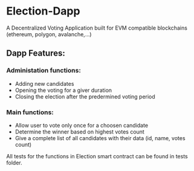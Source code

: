 # Election-Dapp
A Decentralized Voting Application built for EVM compatible blockchains (ethereum, polygon, avalanche,...)

<h2>Dapp Features: </h2>

<h3>Administation functions: </h3>
<ul>
  <li>Adding new candidates</li>
  <li>Opening the voting for a giver duration </li>
  <li>Closing the election after the predermined voting period </li>
</ul>

<h3>Main functions: </h3>
<ul>
  <li>Allow user to vote only once for a choosen candidate</li>
  <li>Determine the winner based on highest votes count </li>
  <li>Give a complete list of all candidates with their data (id, name, votes count) </li>
</ul>


All tests for the functions in Election smart contract can be found in tests folder.

